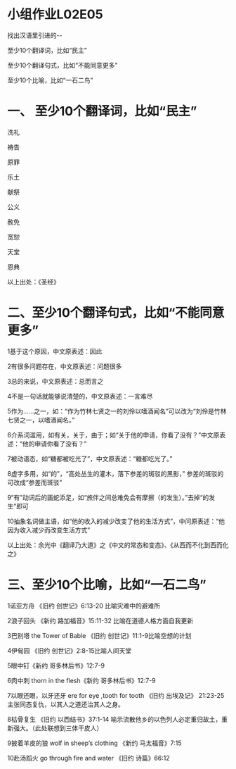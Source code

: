 # 小组作业L02E05

找出汉语⾥引进的--

至少10个翻译词，比如“民主”

至少10个翻译句式，比如“不能同意更多”

至少10个比喻，比如“⼀⽯⼆鸟”

# 一、	至少10个翻译词，比如“民主”

洗礼

祷告

原罪

乐土

献祭

公义

赦免

宽恕

天堂

恩典

以上出处：《圣经》

# 二、至少10个翻译句式，比如“不能同意更多”

1基于这个原因，中文原表述：因此

2有很多问题存在，中文原表述：问题很多

3总的来说，中文原表述：总而言之

4不是一句话就能够说清楚的，中文原表述：一言难尽

5作为……之一，如：“作为竹林七贤之一的刘伶以嗜酒闻名”可以改为“刘伶是竹林七贤之一，以嗜酒闻名。”

6介系词滥用，如有关，关于，由于；如“关于他的申请，你看了没有？”中文原表述：“他的申请你看了没有？”

7被动语态，如“糖都被吃光了”，中文原表述：“糖都吃光了。”

8虚字多用，如“的”，“高处丛生的灌木，落下参差的斑驳的黑影，” 参差的斑驳的可改成“参差而斑驳”

9“有”动词后的画蛇添足，如“旅伴之间总难免会有摩擦（的发生）。”去掉“的发生”即可

10抽象名词做主语，如“他的收入的减少改变了他的生活方式”，中问原表述：“他因为收入减少而改变生活方式”

以上出处：余光中《翻译乃大道》之《中文的常态和变态》、《从西而不化到西而化之》

# 三、至少10个比喻，比如“⼀⽯⼆鸟”

1诺亚方舟 《旧约 创世记》6:13-20 比喻灾难中的避难所

2浪子回头 《新约 路加福音》15:11-32  比喻在道德人格方面自我更新

3巴别塔 the Tower of Bable 《旧约 创世记》11:1-9比喻空想的计划

4伊甸园 《旧约 创世记》2:8-15比喻人间天堂

5眼中钉《新约 哥多林后书》12:7-9

6肉中刺 thorn in the flesh《新约 哥多林后书》12:7-9

7以眼还眼，以牙还牙 ere for eye  ,tooth for tooth  《旧约 出埃及记》
21:23-25 主张同态复仇，以其人之道还治其人之身。

8枯骨复生 《旧约 以西结书》37:1-14 喻示流散他乡的以色列人必定重归故土，重新强大。（此处联想到三体干皮人）

9披着羊皮的狼 wolf in sheep’s clothing 《新约 马太福音》7:15

10赴汤蹈火 go through fire and water 《旧约 诗篇》66:12
